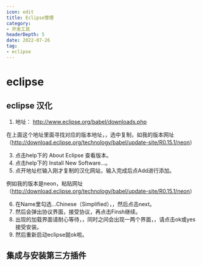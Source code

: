 ```yaml
---
icon: edit
title: Eclipse管理
category: 
- 开发工具
headerDepth: 5
date: 2022-07-26
tag:
- eclipse
---
```


<!-- more -->

# eclipse

## eclipse 汉化

1) 地址：  <http://www.eclipse.org/babel/downloads.php>

在上面这个地址里面寻找对应的版本地址，，选中复制，如我的版本网址（<http://download.eclipse.org/technology/babel/update-site/R0.15.1/neon>）

3) 点击help下的  About Eclipse   查看版本。
4) 点击help下的    Install New Software...。
5) 点开地址栏输入刚才复制的汉化网站，输入完成后点Add进行添加。  

例如我的版本是neon，粘贴网址（<http://download.eclipse.org/technology/babel/update-site/R0.15.1/neon>）

6) 在Name里勾选...Chinese（Simplified），，然后点击next。
7) 然后会弹出协议界面，接受协议，再点击Finsh继续。
8) 出现的加载界面请耐心等待，，同时之间会出现一两个界面，，请点击ok或yes接受安装。
9) 然后重新启动eclipse就ok啦。

## 集成与安装第三方插件
